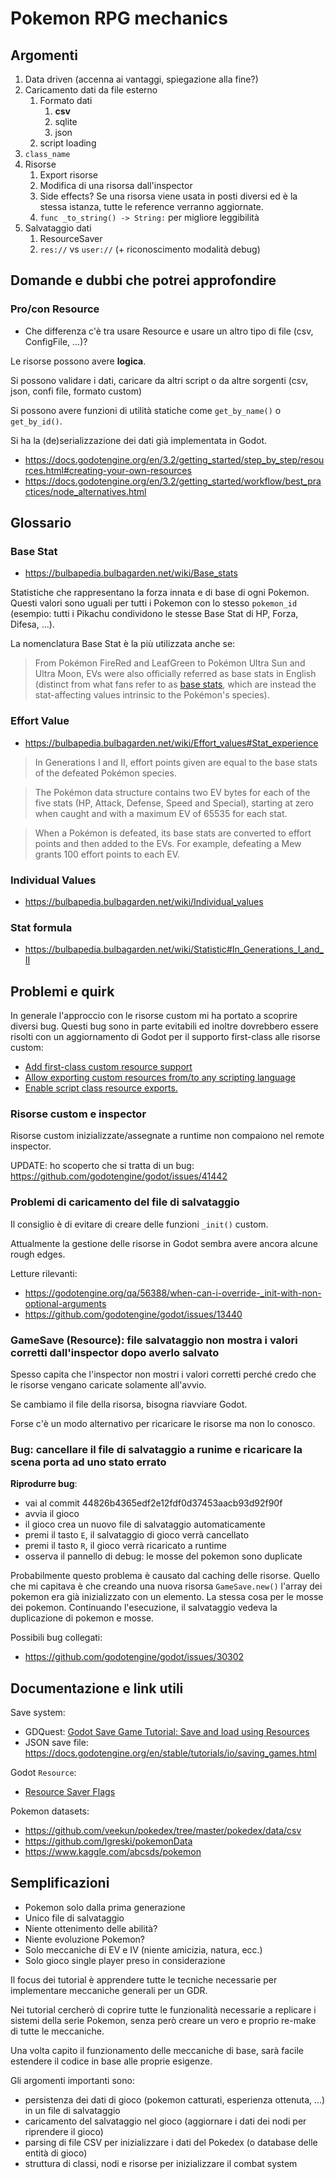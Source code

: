 # Pokemon RPG mechanics

## Argomenti

1. Data driven (accenna ai vantaggi, spiegazione alla fine?)
2. Caricamento dati da file esterno
   1. Formato dati
      1. **csv**
      2. sqlite
      3. json
   2. script loading
3. `class_name`
4. Risorse
   1. Export risorse
   2. Modifica di una risorsa dall'inspector
   3. Side effects? Se una risorsa viene usata in posti diversi ed è la stessa
   istanza, tutte le reference verranno aggiornate.
   1. `func _to_string() -> String:` per migliore leggibilità
5. Salvataggio dati
   1. ResourceSaver
   2. `res://` vs `user://` (+ riconoscimento modalità debug)

## Domande e dubbi che potrei approfondire

### Pro/con Resource

- Che differenza c'è tra usare Resource e usare un altro tipo di file (csv,
  ConfigFile, ...)?

Le risorse possono avere **logica**.

Si possono validare i dati, caricare da altri script o da altre sorgenti (csv,
json, confi file, formato custom)

Si possono avere funzioni di utilità statiche come `get_by_name()` o
`get_by_id()`.

Si ha la (de)serializzazione dei dati già implementata in Godot.

- https://docs.godotengine.org/en/3.2/getting_started/step_by_step/resources.html#creating-your-own-resources
- https://docs.godotengine.org/en/3.2/getting_started/workflow/best_practices/node_alternatives.html

## Glossario

### Base Stat

- https://bulbapedia.bulbagarden.net/wiki/Base_stats

Statistiche che rappresentano la forza innata e di base di ogni Pokemon.
Questi valori sono uguali per tutti i Pokemon con lo stesso `pokemon_id`
(esempio: tutti i Pikachu condividono le stesse Base Stat di HP, Forza,
Difesa, ...).

La nomenclatura Base Stat è la più utilizzata anche se:

> From Pokémon FireRed and LeafGreen to Pokémon Ultra Sun and Ultra Moon, EVs
> were also officially referred as base stats in English (distinct from what
> fans refer to as [base
> stats](https://bulbapedia.bulbagarden.net/wiki/Base_stats), which are instead
> the stat-affecting values intrinsic to the Pokémon's species).

### Effort Value

- https://bulbapedia.bulbagarden.net/wiki/Effort_values#Stat_experience

> In Generations I and II, effort points given are equal to the base stats of the
defeated Pokémon species.

> The Pokémon data structure contains two EV bytes for each of the five stats
> (HP, Attack, Defense, Speed and Special), starting at zero when caught and
> with a maximum EV of 65535 for each stat.

> When a Pokémon is defeated, its base stats are converted to effort points and
> then added to the EVs. For example, defeating a Mew grants 100 effort points
> to each EV.

### Individual Values

- https://bulbapedia.bulbagarden.net/wiki/Individual_values

### Stat formula

- https://bulbapedia.bulbagarden.net/wiki/Statistic#In_Generations_I_and_II

## Problemi e quirk

In generale l'approccio con le risorse custom mi ha portato a scoprire diversi
bug. Questi bug sono in parte evitabili ed inoltre dovrebbero essere
risolti con un aggiornamento di Godot per il supporto first-class alle
risorse custom:

- [Add first-class custom resource support](https://github.com/godotengine/godot-proposals/issues/18)
- [Allow exporting custom resources from/to any scripting language](https://github.com/godotengine/godot/pull/44879)
- [Enable script class resource exports.](https://github.com/godotengine/godot/pull/32018)

### Risorse custom e inspector

Risorse custom inizializzate/assegnate a runtime non compaiono nel remote
inspector.

UPDATE: ho scoperto che si tratta di un bug: https://github.com/godotengine/godot/issues/41442

### Problemi di caricamento del file di salvataggio

Il consiglio è di evitare di creare delle funzioni `_init()` custom.

Attualmente la gestione delle risorse in Godot sembra avere ancora alcune rough
edges.

Letture rilevanti:
- https://godotengine.org/qa/56388/when-can-i-override-_init-with-non-optional-arguments
- https://github.com/godotengine/godot/issues/13440

### GameSave (Resource): file salvataggio non mostra i valori corretti dall'inspector dopo averlo salvato

Spesso capita che l'inspector non mostri i valori corretti perché credo che
le risorse vengano caricate solamente all'avvio.

Se cambiamo il file della risorsa, bisogna riavviare Godot.

Forse c'è un modo alternativo per ricaricare le risorse ma non lo conosco.

### Bug: cancellare il file di salvataggio a runime e ricaricare la scena porta ad uno stato errato

**Riprodurre bug**:

- vai al commit 44826b4365edf2e12fdf0d37453aacb93d92f90f
- avvia il gioco
- il gioco crea un nuovo file di salvataggio automaticamente
- premi il tasto `E`, il salvataggio di gioco verrà cancellato
- premi il tasto `R`, il gioco verrà ricaricato a runtime
- osserva il pannello di debug: le mosse del pokemon sono duplicate

Probabilmente questo problema è causato dal caching delle risorse. Quello che
mi capitava è che creando una nuova risorsa `GameSave.new()`  l'array dei
pokemon era già inizializzato con un elemento. La stessa cosa per le mosse
dei pokemon. Continuando l'esecuzione, il salvataggio vedeva la duplicazione
di pokemon e mosse.

Possibili bug collegati:

- https://github.com/godotengine/godot/issues/30302

## Documentazione e link utili

Save system:

- GDQuest: [Godot Save Game Tutorial: Save and load using Resources](https://youtu.be/ML-hiNytIqE)
- JSON save file: https://docs.godotengine.org/en/stable/tutorials/io/saving_games.html

Godot `Resource`:

- [Resource Saver Flags](https://docs.godotengine.org/en/stable/classes/class_resourcesaver.html?#enumerations)

Pokemon datasets:

- https://github.com/veekun/pokedex/tree/master/pokedex/data/csv
- https://github.com/lgreski/pokemonData
- https://www.kaggle.com/abcsds/pokemon

## Semplificazioni

- Pokemon solo dalla prima generazione
- Unico file di salvataggio
- Niente ottenimento delle abilità?
- Niente evoluzione Pokemon?
- Solo meccaniche di EV e IV (niente amicizia, natura, ecc.)
- Solo gioco single player preso in considerazione

Il focus dei tutorial è apprendere tutte le tecniche necessarie per implementare
meccaniche generali per un GDR.

Nei tutorial cercherò di coprire tutte le funzionalità necessarie a replicare
i sistemi della serie Pokemon, senza però creare un vero e proprio re-make di
tutte le meccaniche.

Una volta capito il funzionamento delle meccaniche di base, sarà facile
estendere il codice in base alle proprie esigenze.

Gli argomenti importanti sono:

- persistenza dei dati di gioco (pokemon catturati, esperienza ottenuta, ...) in
  un file di salvataggio
- caricamento del salvataggio nel gioco (aggiornare i dati dei nodi per
  riprendere il gioco)
- parsing di file CSV per inizializzare i dati del Pokedex (o database delle
  entità di gioco)
- struttura di classi, nodi e risorse per inizializzare il combat system
